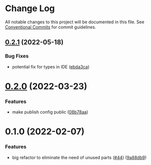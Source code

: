 # Change Log

All notable changes to this project will be documented in this file.
See [Conventional Commits](https://conventionalcommits.org) for commit guidelines.

## [0.2.1](https://github.com/BenJeau/react-native-draw/compare/@benjeau/react-native-draw-extras@0.2.0...@benjeau/react-native-draw-extras@0.2.1) (2022-05-18)


### Bug Fixes

* potential fix for types in IDE ([ebda3ca](https://github.com/BenJeau/react-native-draw/commit/ebda3cac6b941ecf807444f1c1d6d08fda6c6012))





# [0.2.0](https://github.com/BenJeau/react-native-draw/compare/@benjeau/react-native-draw-extras@0.1.0...@benjeau/react-native-draw-extras@0.2.0) (2022-03-23)


### Features

* make publish config public ([08b78aa](https://github.com/BenJeau/react-native-draw/commit/08b78aaa977c8e6211c902f52f24e407f4ee0a18))





# 0.1.0 (2022-02-07)


### Features

* big refactor to eliminate the need of unused parts ([#44](https://github.com/BenJeau/react-native-draw/issues/44)) ([9a88db9](https://github.com/BenJeau/react-native-draw/commit/9a88db958fbc2b6a64cbe7e4f58bac6f600912ad))
